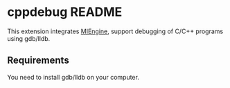 # cppdebug README

This extension integrates [MIEngine](https://github.com/microsoft/MIEngine), support debugging of C/C++ programs using gdb/lldb.

## Requirements

You need to install gdb/lldb on your computer.
